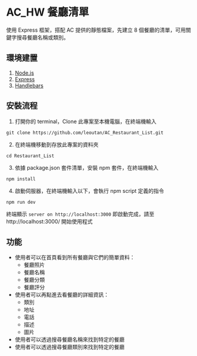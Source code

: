 # AC_HW 餐廳清單
使用 Express 框架，搭配 AC 提供的靜態檔案，先建立 8 個餐廳的清單，可用關鍵字搜尋餐廳名稱或類別。
## 環境建置
1. [Node.js](https://nodejs.org/en/)
2. [Express](https://expressjs.com/zh-tw/)
3. [Handlebars](https://handlebarsjs.com/)
## 安裝流程
1. 打開你的 terminal，Clone 此專案至本機電腦，在終端機輸入
```
git clone https://github.com/leoutan/AC_Restaurant_List.git
```
2. 在終端機移動到存放此專案的資料夾
```
cd Restaurant_List
```
3. 依據 package.json 套件清單，安裝 npm 套件，在終端機輸入
```
npm install
```
4. 啟動伺服器，在終端機輸入以下，會執行 npm script 定義的指令
```
npm run dev
```
終端顯示 `server on http://localhost:3000` 即啟動完成，請至 http://localhost:3000/ 開始使用程式
## 功能
- 使用者可以在首頁看到所有餐廳與它們的簡單資料：
    - 餐廳照片
    - 餐廳名稱
    - 餐廳分類
    - 餐廳評分
- 使用者可以再點進去看餐廳的詳細資訊：
    - 類別
    - 地址
    - 電話
    - 描述
    - 圖片
- 使用者可以透過搜尋餐廳名稱來找到特定的餐廳
- 使用者可以透過搜尋餐廳類別來找到特定的餐廳
